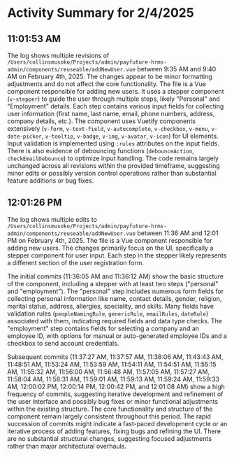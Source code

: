 # Activity Summary for 2/4/2025

## 11:01:53 AM
The log shows multiple revisions of `/Users/collinsmusoko/Projects/admin/payfuture-hrms-admin/components/reuseable/addNewUser.vue` between 9:35 AM and 9:40 AM on February 4th, 2025.  The changes appear to be minor formatting adjustments and do not affect the core functionality. The file is a Vue component responsible for adding new users.  It uses a stepper component (`v-stepper`) to guide the user through multiple steps, likely "Personal" and "Employment" details. Each step contains various input fields for collecting user information (first name, last name, email, phone numbers, address, company details, etc.).  The component uses Vuetify components extensively (`v-form`, `v-text-field`, `v-autocomplete`, `v-checkbox`, `v-menu`, `v-date-picker`, `v-tooltip`, `v-badge`, `v-img`, `v-avatar`, `v-icon`) for UI elements. Input validation is implemented using `:rules` attributes on the input fields.  There is also evidence of debouncing functions (`debounceAction`, `checkEmailDebounce`) to optimize input handling.  The code remains largely unchanged across all revisions within the provided timeframe, suggesting minor edits or possibly version control operations rather than substantial feature additions or bug fixes.


## 12:01:26 PM
The log shows multiple edits to `/Users/collinsmusoko/Projects/admin/payfuture-hrms-admin/components/reuseable/addNewUser.vue` between 11:36 AM and 12:01 PM on February 4th, 2025.  The file is a Vue component responsible for adding new users.  The changes primarily focus on the UI, specifically a stepper component for user input.  Each step in the stepper likely represents a different section of the user registration form.

The initial commits (11:36:05 AM and 11:36:12 AM) show the basic structure of the component, including a stepper with at least two steps ("personal" and "employment").  The "personal" step includes numerous form fields for collecting personal information like name, contact details, gender, religion, marital status, address, allergies, speciality, and skills.  Many fields have validation rules (`peopleNamingRule`, `genericRule`, `emailRules`, `dateRule`) associated with them, indicating required fields and data type checks.  The "employment" step contains fields for selecting a company and an employee ID, with options for manual or auto-generated employee IDs and a checkbox to send account credentials.

Subsequent commits (11:37:27 AM, 11:37:57 AM, 11:38:06 AM, 11:43:43 AM, 11:48:51 AM, 11:53:24 AM, 11:53:59 AM, 11:54:11 AM, 11:54:51 AM, 11:55:15 AM, 11:55:32 AM, 11:56:00 AM, 11:56:48 AM, 11:57:05 AM, 11:57:27 AM, 11:58:04 AM, 11:58:31 AM, 11:59:01 AM, 11:59:13 AM, 11:59:24 AM, 11:59:33 AM, 12:00:02 PM, 12:00:14 PM, 12:00:42 PM, and 12:01:08 AM)  show a high frequency of commits, suggesting iterative development and refinement of the user interface and possibly bug fixes or minor functional adjustments within the existing structure.  The core functionality and structure of the component remain largely consistent throughout this period.  The rapid succession of commits might indicate a fast-paced development cycle or an iterative process of adding features, fixing bugs and refining the UI.  There are no substantial structural changes, suggesting focused adjustments rather than major architectural overhauls.
